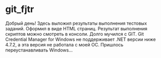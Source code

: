 # git_fjtr
Добрый день!
Здесь выложил результаты выполнения тестовых заданий.
Оформил в виде HTML страниц.
Результат выполнения скриптов можно смотреть в консоли.
Долго мучился с GIT. 
Git Credential Manager for Windows не поддерживает .NET версии ниже 4.7.2, а эта версия не работала с моей ОС.
Пришлось переустанавливать Windows...
